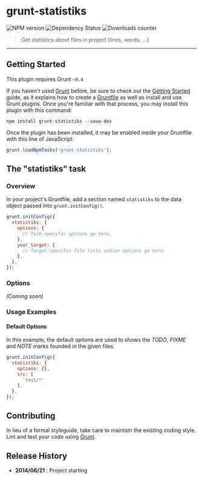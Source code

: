 # grunt-statistiks

![NPM version](http://img.shields.io/npm/v/grunt-statistiks.svg) ![Dependency Status](https://david-dm.org/leny/grunt-statistiks.svg) ![Downloads counter](http://img.shields.io/npm/dm/grunt-statistiks.svg)

> Get statistics about files in project (lines, words, …)

* * *

## Getting Started

This plugin requires Grunt `~0.4`

If you haven't used [Grunt](http://gruntjs.com/) before, be sure to check out the [Getting Started](http://gruntjs.com/getting-started) guide, as it explains how to create a [Gruntfile](http://gruntjs.com/sample-gruntfile) as well as install and use Grunt plugins. Once you're familiar with that process, you may install this plugin with this command:

```shell
npm install grunt-statistiks --save-dev
```

Once the plugin has been installed, it may be enabled inside your Gruntfile with this line of JavaScript:

```js
grunt.loadNpmTasks('grunt-statistiks');
```

## The "statistiks" task

### Overview

In your project's Gruntfile, add a section named `statistiks` to the data object passed into `grunt.initConfig()`.

```js
grunt.initConfig({
  statistiks: {
    options: {
      // Task-specific options go here.
    },
    your_target: {
      // Target-specific file lists and/or options go here.
    },
  },
});
```

### Options

_(Coming soon)_

### Usage Examples

#### Default Options

In this example, the default options are used to shows the *TODO*, *FIXME* and *NOTE* marks founded in the given files.

```js
grunt.initConfig({
  statistiks: {
    options: {},
    src: [
      'test/*'
    ],
  },
});
```

## Contributing

In lieu of a formal styleguide, take care to maintain the existing coding style.  
Lint and test your code using [Grunt](http://gruntjs.com/).

## Release History

* **2014/06/21** : Project starting
